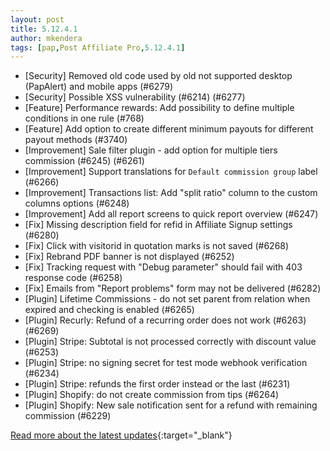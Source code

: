 ```yaml
---
layout: post
title: 5.12.4.1
author: mkendera
tags: [pap,Post Affiliate Pro,5.12.4.1]
---
```


- [Security] Removed old code used by old not supported desktop (PapAlert) and mobile apps (#6279)
- [Security] Possible XSS vulnerability (#6214) (#6277)
- [Feature] Performance rewards: Add possibility to define multiple conditions in one rule (#768)
- [Feature] Add option to create different minimum payouts for different payout methods (#3740)
- [Improvement] Sale filter plugin - add option for multiple tiers commission (#6245) (#6261)
- [Improvement] Support translations for `Default commission group` label (#6266)
- [Improvement] Transactions list: Add "split ratio" column to the custom columns options (#6248)
- [Improvement] Add all report screens to quick report overview (#6247)
- [Fix] Missing description field for refid in Affiliate Signup settings (#6280)
- [Fix] Click with visitorid in quotation marks is not saved (#6268)
- [Fix] Rebrand PDF banner is not displayed (#6252)
- [Fix] Tracking request with "Debug parameter" should fail with 403 response code (#6258)
- [Fix] Emails from "Report problems" form may not be delivered (#6282)
- [Plugin] Lifetime Commissions - do not set parent from relation when expired and checking is enabled (#6265)
- [Plugin] Recurly: Refund of a recurring order does not work (#6263) (#6269)
- [Plugin] Stripe: Subtotal is not processed correctly with discount value (#6253)
- [Plugin] Stripe: no signing secret for test mode webhook verification (#6234)
- [Plugin] Stripe: refunds the first order instead or the last (#6231)
- [Plugin] Shopify: do not create commission from tips (#6264)
- [Plugin] Shopify: New sale notification sent for a refund with remaining commission (#6229)

[Read more about the latest updates](https://www.postaffiliatepro.com/blog/post-affiliate-pro-latest-updates-and-fixes-in-december-2023/){:target="_blank"}
